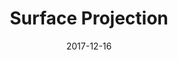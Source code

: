 ---
title: Surface Projection
xurl: https://bitaesthetics.com/posts/surface-projection.html
date: 2017-12-16
---